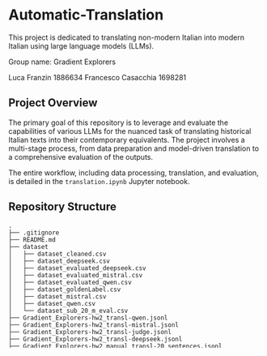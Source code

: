 # Automatic-Translation

This project is dedicated to translating non-modern Italian into modern Italian using large language models (LLMs).

Group name: Gradient Explorers

Luca Franzin 1886634            Francesco Casacchia 1698281

## Project Overview

The primary goal of this repository is to leverage and evaluate the capabilities of various LLMs for the nuanced task of translating historical Italian texts into their contemporary equivalents. The project involves a multi-stage process, from data preparation and model-driven translation to a comprehensive evaluation of the outputs.

The entire workflow, including data processing, translation, and evaluation, is detailed in the `translation.ipynb` Jupyter notebook.

## Repository Structure

```
.
├── .gitignore
├── README.md
├── dataset
│   ├── dataset_cleaned.csv
│   ├── dataset_deepseek.csv
│   ├── dataset_evaluated_deepseek.csv
│   ├── dataset_evaluated_mistral.csv
│   ├── dataset_evaluated_qwen.csv
│   ├── dataset_goldenLabel.csv
│   ├── dataset_mistral.csv
│   ├── dataset_qwen.csv
│   └── dataset_sub_20_m_eval.csv
├── Gradient_Explorers-hw2_transl-qwen.jsonl
├── Gradient_Explorers-hw2_transl-mistral.jsonl
├── Gradient_Explorers-hw2_transl-judge.jsonl
├── Gradient_Explorers-hw2_transl-deepseek.jsonl
├── Gradient_Explorers-hw2_manual_transl-20_sentences.jsonl
└── translation.ipynb
```

  - **`translation.ipynb`**: A Jupyter notebook that contains all the code for translating the dataset with the different models and evaluating the results.
  - **`dataset/`**: This directory houses all the data used in the project.
      - `dataset_cleaned.csv`: The initial dataset of sentences in non-modern Italian.
      - `dataset_goldenLabel.csv`: The ground truth, containing the modern Italian translations.
      - `dataset_deepseek.csv`, `dataset_mistral.csv`, `dataset_qwen.csv`: The translations of the dataset generated by the Deepseek, Mistral, and Qwen models.
      - `dataset_evaluated_deepseek.csv`, `dataset_evaluated_mistral.csv`, `dataset_evaluated_qwen.csv`: The datasets after being evaluated by the Prometheus model, including the assigned scores.
      - `dataset_sub_20_m_eval.csv`: A subset of 20 sentences with manual evaluations for the three models.

As requested, some CSV files are also available in JSONL format.

## Methodology

The project follows these steps, as detailed in `translation.ipynb`:

1.  **Translation**: Three different LLMs are used to translate the archaic Italian sentences from `dataset_cleaned.csv`. The models used are:

      * DeepSeek-R1-0528-Qwen3-8B
      * Mistral-7B-Instruct-v0.2
      * Qwen3-32B

2.  **Evaluation**: The performance of the translation models is assessed using two methods:

      * **Automated Evaluation**: The `prometheus-eval/prometheus-7b-v2.0` model is employed to grade the translations on a scale of 1 to 5, based on accuracy, fluency, and preservation of meaning.
      * **Manual Evaluation**: A subset of 20 translated sentences is manually graded by a human to serve as a benchmark for the automated evaluation.

3.  **Analysis**: The results from the automated and manual evaluations are compared using the following metrics:

      * **Cohen's Kappa**: To measure the agreement between the manual and automated scores.
      * **Spearman's Correlation**: To assess the monotonic relationship between the manual and automated scores.
      * **Mean Squared Error (MSE)**: To quantify the difference between the manual and automated scores.

## Results

The evaluation metrics comparing the manual and automated (Prometheus) scores for each model are as follows:

| Model | Cohen's Kappa | Spearman's Correlation | Mean Squared Error |
| :--- | :--- | :--- | :--- |
| **Mistral** | 0.0058 | 0.2134 | 2.5500 |
| **Deepseek** | 0.2691 | 0.1781 | 1.5500 |
| **Qwen** | -0.0332 | -0.1307 | 1.6000 |

Based on these results, the Deepseek model shows the highest agreement with manual evaluations, as indicated by its Cohen's Kappa score, and has the lowest MSE.